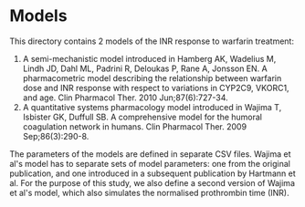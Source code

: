 # Models

This directory contains 2 models of the INR response to warfarin treatment:

1. A semi-mechanistic model introduced in Hamberg AK, Wadelius M, Lindh JD, Dahl ML, Padrini R, Deloukas P,
    Rane A, Jonsson EN. A pharmacometric model describing the relationship
    between warfarin dose and INR response with respect to variations in
    CYP2C9, VKORC1, and age. Clin Pharmacol Ther. 2010 Jun;87(6):727-34.
2. A quantitative systems pharmacology model introduced in Wajima T, Isbister GK, Duffull SB. A
    comprehensive model for the humoral coagulation network in humans. Clin Pharmacol Ther. 2009
    Sep;86(3):290-8.

The parameters of the models are defined in separate CSV files. Wajima et al's
model has to separate sets of model parameters: one from the original publication,
and one introduced in a subsequent publication by Hartmann et al. For the purpose
of this study, we also define a second version of Wajima et al's model, which
also simulates the normalised prothrombin time (INR).

